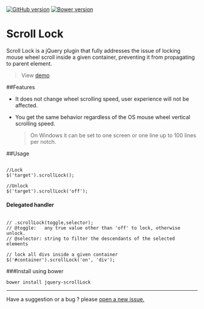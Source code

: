 [![GitHub version](https://badge.fury.io/gh/MohammadYounes%2Fjquery-scrollLock.svg)](http://badge.fury.io/gh/MohammadYounes%2Fjquery-scrollLock) [![Bower version](https://badge.fury.io/bo/jquery-scrollLock.svg)](http://badge.fury.io/bo/jquery-scrollLock)

Scroll Lock 
=================

Scroll Lock is a jQuery plugin that fully addresses the issue of locking mouse wheel scroll inside a given container, preventing it from propagating to parent element.

> View [demo](http://mohammadyounes.github.io/jquery-scrollLock/example/)

##Features

* It does not change wheel scrolling speed, user experience will not be affected. 
* You get the same behavior regardless of the OS mouse wheel vertical scrolling speed.

  > On Windows it can be set to one screen or one line up to 100 lines per notch.


##Usage
```

//Lock
$('target').scrollLock();

//Unlock
$('target').scrollLock('off');

```
#### Delegated handler
```

// .scrollLock(toggle,selector);
// @toggle:   any true value other than 'off' to lock, otherwise unlock.
// @selector: string to filter the descendants of the selected elements

// lock all divs inside a given container
$('#container').scrollLock('on', 'div');

```
###Install using bower
```
bower install jquery-scrollLock
```

------

Have a suggestion or a bug ? please [open a new issue.](https://github.com/MohammadYounes/jquery-scrollLock/issues?state=open)
